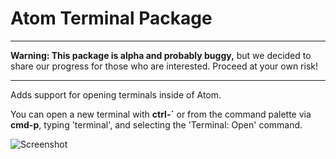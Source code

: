 # Atom Terminal Package

----

**Warning: This package is alpha and probably buggy,** but we decided to share
our progress for those who are interested. Proceed at your own risk!

-----

Adds support for opening terminals inside of Atom.

You can open a new terminal with **ctrl-`** or from the command palette
via **cmd-p**, typing 'terminal', and selecting the 'Terminal: Open' command.

![Screenshot](https://f.cloud.github.com/assets/1789/2288483/604662ae-9ffa-11e3-933e-813279d5a40e.png)
